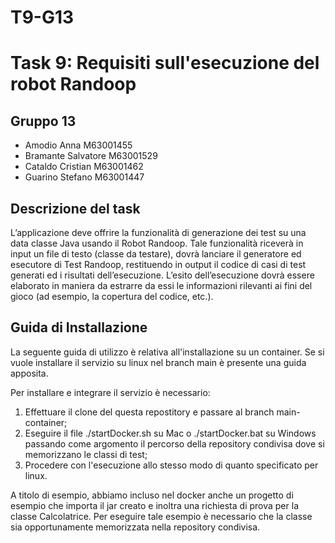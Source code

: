 # T9-G13
# Task 9: Requisiti sull'esecuzione del robot Randoop

## Gruppo 13
- Amodio Anna M63001455
- Bramante Salvatore M63001529
- Cataldo Cristian M63001462
- Guarino Stefano M63001447

## Descrizione del task

L’applicazione deve offrire la funzionalità di generazione dei test su una data classe Java usando il Robot Randoop. Tale funzionalità riceverà in input un file di testo (classe da testare), dovrà lanciare il generatore ed esecutore di Test Randoop, restituendo in output il codice di casi di test generati ed i risultati dell’esecuzione. L’esito dell’esecuzione dovrà essere elaborato in maniera da estrarre da essi le informazioni rilevanti ai fini del gioco (ad esempio, la copertura del codice, etc.).

## Guida di Installazione
La seguente guida di utilizzo è relativa all'installazione su un container. Se si vuole installare il servizio su linux nel branch main è presente una guida apposita.

Per installare e integrare il servizio è necessario:
1) Effettuare il clone del questa repostitory e passare al branch main-container;
2) Eseguire il file ./startDocker.sh su Mac o ./startDocker.bat su Windows passando come argomento il percorso della repository condivisa dove si memorizzano le classi di test;
3) Procedere con l'esecuzione allo stesso modo di quanto specificato per linux.

A titolo di esempio, abbiamo incluso nel docker anche un progetto di esempio che importa il jar creato e inoltra una richiesta di prova per la classe Calcolatrice. Per eseguire tale esempio è necessario che la classe sia opportunamente memorizzata nella repository condivisa.
